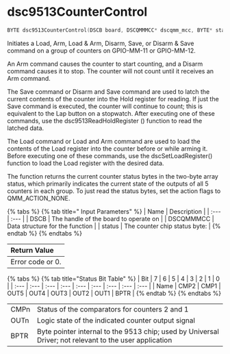 # dsc9513CounterControl

```c
BYTE dsc9513CounterControl(DSCB board, DSCQMMMCC* dscqmm_mcc, BYTE* status)
```

Initiates a Load, Arm, Load & Arm, Disarm, Save, or Disarm & Save command on a group of counters on GPIO-MM-11 or GPIO-MM-12. 

An Arm command causes the counter to start counting, and a Disarm command causes it to stop. The counter will not count until it receives an Arm command.

The Save command or Disarm and Save command are used to latch the current contents of the counter into the Hold register for reading. If just the Save command is executed, the counter will continue to count; this is equivalent to the Lap button on a stopwatch. After executing one of these commands, use the dsc9513ReadHoldRegister \(\) function to read the latched data.

The Load command or Load and Arm command are used to load the contents of the Load register into the counter before or while arming it. Before executing one of these commands, use the dscSetLoadRegister\(\) function to load the Load register with the desired data.

The function returns the current counter status bytes in the two-byte array status, which primarily indicates the current state of the outputs of all 5 counters in each group. To just read the status bytes, set the action flags to QMM\_ACTION\_NONE.

{% tabs %}
{% tab title=" Input Parameters" %}
| Name | Description |
| :--- | :--- |
| DSCB | The handle of the board to operate on |
| DSCQMMMCC | Data structure for the function |
| status | The counter chip status byte: |
{% endtab %}
{% endtabs %}

| Return Value |
| :--- |
| Error code or 0. |

{% tabs %}
{% tab title="Status Bit Table" %}
| Bit | 7 | 6 | 5 | 4 | 3 | 2 | 1 | 0 |
| :--- | :--- | :--- | :--- | :--- | :--- | :--- | :--- | :--- |
| Name | CMP2 | CMP1 | OUT5 | OUT4 | OUT3 | OUT2 | OUT1 | BPTR |
{% endtab %}
{% endtabs %}

|  |  |
| :--- | :--- |
| CMPn | Status of the comparators for counters 2 and 1 |
| OUTn | Logic state of the indicated counter output signal |
| BPTR | Byte pointer internal to the 9513 chip; used by Universal Driver; not relevant to the user application |

